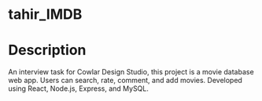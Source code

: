# tahir_IMDB
# Description 
An interview task for Cowlar Design Studio, this project is a movie database web app. Users can search, rate, comment, and add movies. Developed using React, Node.js, Express, and MySQL.
